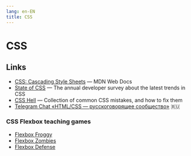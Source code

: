```yaml
---
lang: en-EN 
title: CSS
---
```

# CSS

## Links
- [CSS: Cascading Style Sheets](https://developer.mozilla.org/en-US/docs/Web/CSS) — MDN Web Docs
- [State of CSS](https://stateofcss.com/en-us/) — The annual developer survey about the latest trends in CSS
- [CSS Hell](https://csshell.dev/) — Collection of common CSS mistakes, and how to fix them
- [Telegram Chat «HTML/CSS — русскоговорящее сообщество»](https://t.me/css_ru) 🇷🇺

### CSS Flexbox teaching games
- [Flexbox Froggy](http://flexboxfroggy.com/)
- [Flexbox Zombies](https://mastery.games/flexboxzombies/)
- [Flexbox Defense](http://www.flexboxdefense.com/)
